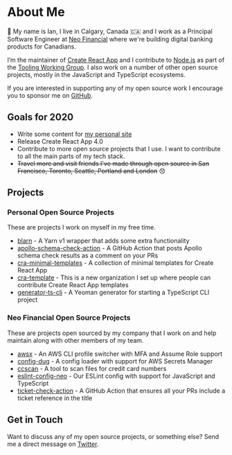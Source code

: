 # About Me

👋 My name is Ian, I live in Calgary, Canada 🇨🇦 and I work as a Principal Software Engineer at [Neo Financial](https://www.neofinancial.com) where we're building digital banking products for Canadians.

I’m the maintainer of [Create React App](https://github.com/facebook/create-react-app) and I contribute to [Node.js](https://github.com/nodejs/node) as part of the [Tooling Working Group](https://github.com/nodejs/tooling). I also work on a number of other open source projects, mostly in the JavaScript and TypeScript ecosystems.

If you are interested in supporting any of my open source work I encourage you to sponsor me on [GitHub](https://github.com/sponsors/iansu).

## Goals for 2020

- Write some content for [my personal site](https://iansutherland.ca)
- Release Create React App 4.0
- Contribute to more open source projects that I use. I want to contribute to all the main parts of my tech stack.
- ~~Travel more and visit friends I've made through open source in San Francisco, Toronto, Seattle, Portland and London~~ 😞

## Projects

### Personal Open Source Projects

These are projects I work on myself in my free time.

- [blarn](https://github.com/iansu/blarn) - A Yarn v1 wrapper that adds some extra functionality
- [apollo-schema-check-action](https://github.com/iansu/apollo-schema-check-action) - A GitHub Action that posts Apollo schema check results as a comment on your PRs
- [cra-minimal-templates](https://github.com/iansu/cra-minimal-templates) - A collection of minimal templates for Create React App
- [cra-template](https://github.com/cra-template) - This is a new organization I set up where people can contribute Create React App templates
- [generator-ts-cli](https://github.com/iansu/generator-ts-cli) - A Yeoman generator for starting a TypeScript CLI project

### Neo Financial Open Source Projects

These are projects open sourced by my company that I work on and help maintain along with other members of my team.

- [awsx](https://github.com/neofinancial/awsx) - An AWS CLI profile switcher with MFA and Assume Role support
- [config-dug](https://github.com/neofinancial/config-dug) - A config loader with support for AWS Secrets Manager
- [ccscan](https://github.com/neofinancial/ccscan) - A tool to scan files for credit card numbers
- [eslint-config-neo](https://github.com/neofinancial/eslint-config-neo) - Our ESLint config with support for JavaScript and TypeScript
- [ticket-check-action](https://github.com/neofinancial/ticket-check-action) - A GitHub Action that ensures all your PRs include a ticket reference in the title

## Get in Touch

Want to discuss any of my open source projects, or something else? Send me a direct message on [Twitter](https://twitter.com/iansu).
